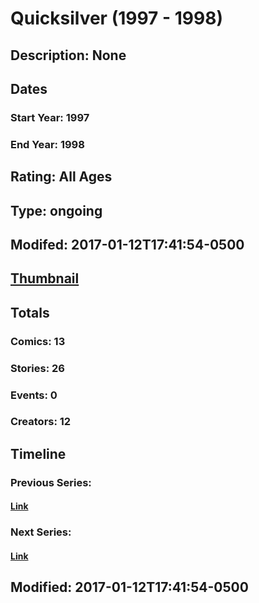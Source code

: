 # Quicksilver (1997 - 1998)
## Description: None
## Dates
### Start Year: 1997
### End Year: 1998
## Rating: All Ages
## Type: ongoing
## Modifed: 2017-01-12T17:41:54-0500
## [Thumbnail](http://i.annihil.us/u/prod/marvel/i/mg/e/70/587806287f733.jpg)
## Totals
### Comics: 13
### Stories: 26
### Events: 0
### Creators: 12
## Timeline
### Previous Series: 
#### [Link]()
### Next Series: 
#### [Link]()
## Modified: 2017-01-12T17:41:54-0500